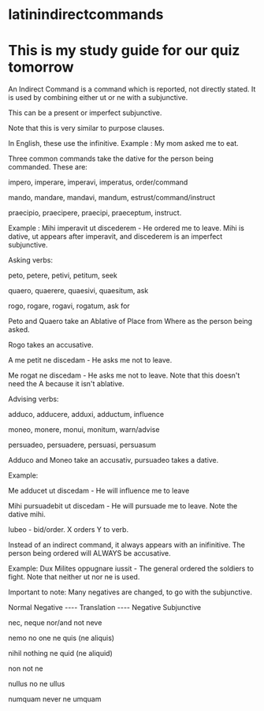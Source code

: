 # latinindirectcommands

# This is my study guide for our quiz tomorrow

An Indirect Command is a command which is reported, not directly stated. It is used by combining either ut or ne with a subjunctive.

This can be a present or imperfect subjunctive.

Note that this is very similar to purpose clauses.

In English, these use the infinitive. Example : My mom asked me to eat.

Three common commands take the dative for the person being commanded. These are:

impero, imperare, imperavi, imperatus, order/command

mando, mandare, mandavi, mandum, estrust/command/instruct

praecipio, praecipere, praecipi, praeceptum, instruct.

Example : Mihi imperavit ut discederem - He ordered me to leave. Mihi is dative, ut appears after imperavit, and discederem is an imperfect subjunctive.


Asking verbs:

peto, petere, petivi, petitum, seek

quaero, quaerere, quaesivi, quaesitum, ask

rogo, rogare, rogavi, rogatum, ask for

Peto and Quaero take an Ablative of Place from Where as the person being asked.

Rogo takes an accusative.

A me petit ne discedam - He asks me not to leave.

Me rogat ne discedam - He asks me not to leave. Note that this doesn't need the A because it isn't ablative.


Advising verbs:

adduco, adducere, adduxi, adductum, influence

moneo, monere, monui, monitum, warn/advise

persuadeo, persuadere, persuasi, persuasum

Adduco and Moneo take an accusativ, pursuadeo takes a dative.

Example: 

Me adducet ut discedam - He will influence me to leave

Mihi pursuadebit ut discedam - He will pursuade me to leave. Note the dative mihi.


Iubeo - bid/order. X orders Y to verb.

Instead of an indirect command, it always appears with an inifinitive. The person being ordered will ALWAYS be accusative.

Example: Dux Milites oppugnare iussit - The general ordered the soldiers to fight. Note that neither ut nor ne is used.


Important to note: Many negatives are changed, to go with the subjunctive.

Normal Negative ---- Translation ---- Negative Subjunctive

nec, neque           nor/and not      neve

nemo                 no one           ne quis (ne aliquis)

nihil                nothing          ne quid (ne aliquid)

non                  not              ne

nullus               no               ne ullus

numquam              never            ne umquam
